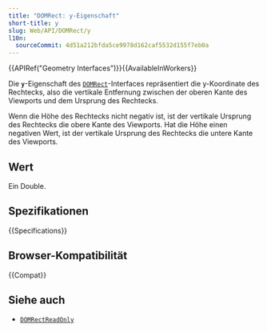 ```yaml
---
title: "DOMRect: y-Eigenschaft"
short-title: y
slug: Web/API/DOMRect/y
l10n:
  sourceCommit: 4d51a212bfda5ce9978d162caf5532d155f7eb0a
---
```


{{APIRef("Geometry Interfaces")}}{{AvailableInWorkers}}

Die **`y`**-Eigenschaft des [`DOMRect`](/de/docs/Web/API/DOMRect)-Interfaces repräsentiert die y-Koordinate des Rechtecks, also die vertikale Entfernung zwischen der oberen Kante des Viewports und dem Ursprung des Rechtecks.

Wenn die Höhe des Rechtecks nicht negativ ist, ist der vertikale Ursprung des Rechtecks die obere Kante des Viewports. Hat die Höhe einen negativen Wert, ist der vertikale Ursprung des Rechtecks die untere Kante des Viewports.

## Wert

Ein Double.

## Spezifikationen

{{Specifications}}

## Browser-Kompatibilität

{{Compat}}

## Siehe auch

- [`DOMRectReadOnly`](/de/docs/Web/API/DOMRectReadOnly)
